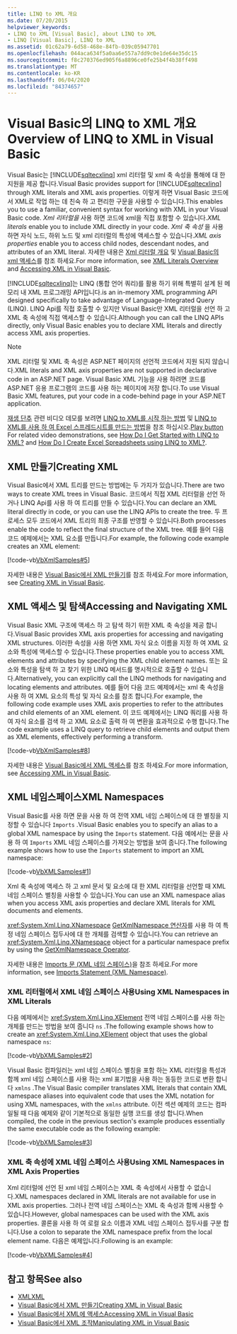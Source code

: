```yaml
---
title: LINQ to XML 개요
ms.date: 07/20/2015
helpviewer_keywords:
- LINQ to XML [Visual Basic], about LINQ to XML
- LINQ [Visual Basic], LINQ to XML
ms.assetid: 01c62a79-6d58-468e-84fb-039c05947701
ms.openlocfilehash: 044aca634f5a0aa6e557a7dd9c0e1de64e35dc15
ms.sourcegitcommit: f8c270376ed905f6a8896ce0fe25b4f4b38ff498
ms.translationtype: MT
ms.contentlocale: ko-KR
ms.lasthandoff: 06/04/2020
ms.locfileid: "84374657"
---
```

# <a name="overview-of-linq-to-xml-in-visual-basic"></a><span data-ttu-id="a75ec-102">Visual Basic의 LINQ to XML 개요</span><span class="sxs-lookup"><span data-stu-id="a75ec-102">Overview of LINQ to XML in Visual Basic</span></span>
<span data-ttu-id="a75ec-103">Visual Basic는 [!INCLUDE[sqltecxlinq](~/includes/sqltecxlinq-md.md)] xml 리터럴 및 xml 축 속성을 통해에 대 한 지원을 제공 합니다.</span><span class="sxs-lookup"><span data-stu-id="a75ec-103">Visual Basic provides support for [!INCLUDE[sqltecxlinq](~/includes/sqltecxlinq-md.md)] through XML literals and XML axis properties.</span></span> <span data-ttu-id="a75ec-104">이렇게 하면 Visual Basic 코드에서 XML로 작업 하는 데 친숙 하 고 편리한 구문을 사용할 수 있습니다.</span><span class="sxs-lookup"><span data-stu-id="a75ec-104">This enables you to use a familiar, convenient syntax for working with XML in your Visual Basic code.</span></span> <span data-ttu-id="a75ec-105">*Xml 리터럴을* 사용 하면 코드에 xml을 직접 포함할 수 있습니다.</span><span class="sxs-lookup"><span data-stu-id="a75ec-105">*XML literals* enable you to include XML directly in your code.</span></span> <span data-ttu-id="a75ec-106">*Xml 축 속성* 을 사용 하면 자식 노드, 하위 노드 및 xml 리터럴의 특성에 액세스할 수 있습니다.</span><span class="sxs-lookup"><span data-stu-id="a75ec-106">*XML axis properties* enable you to access child nodes, descendant nodes, and attributes of an XML literal.</span></span> <span data-ttu-id="a75ec-107">자세한 내용은 [Xml 리터럴 개요](xml-literals-overview.md) 및 [Visual Basic의 xml 액세스](accessing-xml.md)를 참조 하세요.</span><span class="sxs-lookup"><span data-stu-id="a75ec-107">For more information, see [XML Literals Overview](xml-literals-overview.md) and [Accessing XML in Visual Basic](accessing-xml.md).</span></span>  
  
 [!INCLUDE[sqltecxlinq](~/includes/sqltecxlinq-md.md)]<span data-ttu-id="a75ec-108">는 LINQ (통합 언어 쿼리)를 활용 하기 위해 특별히 설계 된 메모리 내 XML 프로그래밍 API입니다.</span><span class="sxs-lookup"><span data-stu-id="a75ec-108">is an in-memory XML programming API designed specifically to take advantage of Language-Integrated Query (LINQ).</span></span> <span data-ttu-id="a75ec-109">LINQ Api를 직접 호출할 수 있지만 Visual Basic만 XML 리터럴을 선언 하 고 XML 축 속성에 직접 액세스할 수 있습니다.</span><span class="sxs-lookup"><span data-stu-id="a75ec-109">Although you can call the LINQ APIs directly, only Visual Basic enables you to declare XML literals and directly access XML axis properties.</span></span>  
  
> [!NOTE]
> <span data-ttu-id="a75ec-110">XML 리터럴 및 XML 축 속성은 ASP.NET 페이지의 선언적 코드에서 지원 되지 않습니다.</span><span class="sxs-lookup"><span data-stu-id="a75ec-110">XML literals and XML axis properties are not supported in declarative code in an ASP.NET page.</span></span> <span data-ttu-id="a75ec-111">Visual Basic XML 기능을 사용 하려면 코드를 ASP.NET 응용 프로그램의 코드를 사용 하는 페이지에 저장 합니다.</span><span class="sxs-lookup"><span data-stu-id="a75ec-111">To use Visual Basic XML features, put your code in a code-behind page in your ASP.NET application.</span></span>  
  
 <span data-ttu-id="a75ec-112">[재생 단추](./media/overview-of-linq-to-xml/play-video-icon-example.gif) 관련 비디오 데모를 보려면 [LINQ to XML를 시작 하는 방법](/aspnet/web-forms/videos/data-access/linq-videos-from-the-vb-team/how-do-i-get-started-with-linq-to-xml) 및 [LINQ to XML를 사용 하 여 Excel 스프레드시트를 만드는 방법](/aspnet/web-forms/videos/data-access/linq-videos-from-the-vb-team/how-do-i-create-excel-spreadsheets-using-linq-to-xml)을 참조 하십시오.</span><span class="sxs-lookup"><span data-stu-id="a75ec-112">[Play button](./media/overview-of-linq-to-xml/play-video-icon-example.gif) For related video demonstrations, see [How Do I Get Started with LINQ to XML?](/aspnet/web-forms/videos/data-access/linq-videos-from-the-vb-team/how-do-i-get-started-with-linq-to-xml) and [How Do I Create Excel Spreadsheets using LINQ to XML?](/aspnet/web-forms/videos/data-access/linq-videos-from-the-vb-team/how-do-i-create-excel-spreadsheets-using-linq-to-xml).</span></span>
  
## <a name="creating-xml"></a><span data-ttu-id="a75ec-113">XML 만들기</span><span class="sxs-lookup"><span data-stu-id="a75ec-113">Creating XML</span></span>  
 <span data-ttu-id="a75ec-114">Visual Basic에서 XML 트리를 만드는 방법에는 두 가지가 있습니다.</span><span class="sxs-lookup"><span data-stu-id="a75ec-114">There are two ways to create XML trees in Visual Basic.</span></span> <span data-ttu-id="a75ec-115">코드에서 직접 XML 리터럴을 선언 하거나 LINQ Api를 사용 하 여 트리를 만들 수 있습니다.</span><span class="sxs-lookup"><span data-stu-id="a75ec-115">You can declare an XML literal directly in code, or you can use the LINQ APIs to create the tree.</span></span> <span data-ttu-id="a75ec-116">두 프로세스 모두 코드에서 XML 트리의 최종 구조를 반영할 수 있습니다.</span><span class="sxs-lookup"><span data-stu-id="a75ec-116">Both processes enable the code to reflect the final structure of the XML tree.</span></span> <span data-ttu-id="a75ec-117">예를 들어 다음 코드 예제에서는 XML 요소를 만듭니다.</span><span class="sxs-lookup"><span data-stu-id="a75ec-117">For example, the following code example creates an XML element:</span></span>  
  
 [!code-vb[VbXmlSamples#5](~/samples/snippets/visualbasic/VS_Snippets_VBCSharp/VbXMLSamples/VB/XMLSamples2.vb#5)]  
  
 <span data-ttu-id="a75ec-118">자세한 내용은 [Visual Basic에서 XML 만들기](creating-xml.md)를 참조 하세요.</span><span class="sxs-lookup"><span data-stu-id="a75ec-118">For more information, see [Creating XML in Visual Basic](creating-xml.md).</span></span>  
  
## <a name="accessing-and-navigating-xml"></a><span data-ttu-id="a75ec-119">XML 액세스 및 탐색</span><span class="sxs-lookup"><span data-stu-id="a75ec-119">Accessing and Navigating XML</span></span>  
 <span data-ttu-id="a75ec-120">Visual Basic XML 구조에 액세스 하 고 탐색 하기 위한 XML 축 속성을 제공 합니다.</span><span class="sxs-lookup"><span data-stu-id="a75ec-120">Visual Basic provides XML axis properties for accessing and navigating XML structures.</span></span> <span data-ttu-id="a75ec-121">이러한 속성을 사용 하면 XML 자식 요소 이름을 지정 하 여 XML 요소와 특성에 액세스할 수 있습니다.</span><span class="sxs-lookup"><span data-stu-id="a75ec-121">These properties enable you to access XML elements and attributes by specifying the XML child element names.</span></span> <span data-ttu-id="a75ec-122">또는 요소와 특성을 탐색 하 고 찾기 위한 LINQ 메서드를 명시적으로 호출할 수 있습니다.</span><span class="sxs-lookup"><span data-stu-id="a75ec-122">Alternatively, you can explicitly call the LINQ methods for navigating and locating elements and attributes.</span></span> <span data-ttu-id="a75ec-123">예를 들어 다음 코드 예제에서는 xml 축 속성을 사용 하 여 XML 요소의 특성 및 자식 요소를 참조 합니다.</span><span class="sxs-lookup"><span data-stu-id="a75ec-123">For example, the following code example uses XML axis properties to refer to the attributes and child elements of an XML element.</span></span> <span data-ttu-id="a75ec-124">이 코드 예제에서는 LINQ 쿼리를 사용 하 여 자식 요소를 검색 하 고 XML 요소로 출력 하 여 변환을 효과적으로 수행 합니다.</span><span class="sxs-lookup"><span data-stu-id="a75ec-124">The code example uses a LINQ query to retrieve child elements and output them as XML elements, effectively performing a transform.</span></span>  
  
 [!code-vb[VbXmlSamples#8](~/samples/snippets/visualbasic/VS_Snippets_VBCSharp/VbXMLSamples/VB/XMLSamples3.vb#8)]  
  
 <span data-ttu-id="a75ec-125">자세한 내용은 [Visual Basic에서 XML 액세스](accessing-xml.md)를 참조 하세요.</span><span class="sxs-lookup"><span data-stu-id="a75ec-125">For more information, see [Accessing XML in Visual Basic](accessing-xml.md).</span></span>  
  
## <a name="xml-namespaces"></a><span data-ttu-id="a75ec-126">XML 네임스페이스</span><span class="sxs-lookup"><span data-stu-id="a75ec-126">XML Namespaces</span></span>  
 <span data-ttu-id="a75ec-127">Visual Basic를 사용 하면 문을 사용 하 여 전역 XML 네임 스페이스에 대 한 별칭을 지정할 수 있습니다 `Imports` .</span><span class="sxs-lookup"><span data-stu-id="a75ec-127">Visual Basic enables you to specify an alias to a global XML namespace by using the `Imports` statement.</span></span> <span data-ttu-id="a75ec-128">다음 예에서는 문을 사용 하 여 `Imports` XML 네임 스페이스를 가져오는 방법을 보여 줍니다.</span><span class="sxs-lookup"><span data-stu-id="a75ec-128">The following example shows how to use the `Imports` statement to import an XML namespace:</span></span>  
  
 [!code-vb[VbXMLSamples#1](~/samples/snippets/visualbasic/VS_Snippets_VBCSharp/VbXMLSamples/VB/XMLSamples1.vb#1)]  
  
 <span data-ttu-id="a75ec-129">Xml 축 속성에 액세스 하 고 xml 문서 및 요소에 대 한 XML 리터럴을 선언할 때 XML 네임 스페이스 별칭을 사용할 수 있습니다.</span><span class="sxs-lookup"><span data-stu-id="a75ec-129">You can use an XML namespace alias when you access XML axis properties and declare XML literals for XML documents and elements.</span></span>  
  
 <span data-ttu-id="a75ec-130"><xref:System.Xml.Linq.XNamespace> [GetXmlNamespace 연산자](../../../language-reference/operators/getxmlnamespace-operator.md)를 사용 하 여 특정 네임 스페이스 접두사에 대 한 개체를 검색할 수 있습니다.</span><span class="sxs-lookup"><span data-stu-id="a75ec-130">You can retrieve an <xref:System.Xml.Linq.XNamespace> object for a particular namespace prefix by using the [GetXmlNamespace Operator](../../../language-reference/operators/getxmlnamespace-operator.md).</span></span>  
  
 <span data-ttu-id="a75ec-131">자세한 내용은 [Imports 문 (XML 네임 스페이스)](../../../language-reference/statements/imports-statement-xml-namespace.md)을 참조 하세요.</span><span class="sxs-lookup"><span data-stu-id="a75ec-131">For more information, see [Imports Statement (XML Namespace)](../../../language-reference/statements/imports-statement-xml-namespace.md).</span></span>  
  
### <a name="using-xml-namespaces-in-xml-literals"></a><span data-ttu-id="a75ec-132">XML 리터럴에서 XML 네임 스페이스 사용</span><span class="sxs-lookup"><span data-stu-id="a75ec-132">Using XML Namespaces in XML Literals</span></span>  
 <span data-ttu-id="a75ec-133">다음 예제에서는 <xref:System.Xml.Linq.XElement> 전역 네임 스페이스를 사용 하는 개체를 만드는 방법을 보여 줍니다 `ns` .</span><span class="sxs-lookup"><span data-stu-id="a75ec-133">The following example shows how to create an <xref:System.Xml.Linq.XElement> object that uses the global namespace `ns`:</span></span>  
  
 [!code-vb[VbXMLSamples#2](~/samples/snippets/visualbasic/VS_Snippets_VBCSharp/VbXMLSamples/VB/XMLSamples1.vb#2)]  
  
 <span data-ttu-id="a75ec-134">Visual Basic 컴파일러는 xml 네임 스페이스 별칭을 포함 하는 XML 리터럴을 특성과 함께 xml 네임 스페이스를 사용 하는 xml 표기법을 사용 하는 동등한 코드로 변환 합니다 `xmlns` .</span><span class="sxs-lookup"><span data-stu-id="a75ec-134">The Visual Basic compiler translates XML literals that contain XML namespace aliases into equivalent code that uses the XML notation for using XML namespaces, with the `xmlns` attribute.</span></span> <span data-ttu-id="a75ec-135">이전 섹션 예제의 코드는 컴파일될 때 다음 예제와 같이 기본적으로 동일한 실행 코드를 생성 합니다.</span><span class="sxs-lookup"><span data-stu-id="a75ec-135">When compiled, the code in the previous section's example produces essentially the same executable code as the following example:</span></span>  
  
 [!code-vb[VbXMLSamples#3](~/samples/snippets/visualbasic/VS_Snippets_VBCSharp/VbXMLSamples/VB/XMLSamples1.vb#3)]  
  
### <a name="using-xml-namespaces-in-xml-axis-properties"></a><span data-ttu-id="a75ec-136">XML 축 속성에 XML 네임 스페이스 사용</span><span class="sxs-lookup"><span data-stu-id="a75ec-136">Using XML Namespaces in XML Axis Properties</span></span>  
 <span data-ttu-id="a75ec-137">Xml 리터럴에 선언 된 xml 네임 스페이스는 XML 축 속성에서 사용할 수 없습니다.</span><span class="sxs-lookup"><span data-stu-id="a75ec-137">XML namespaces declared in XML literals are not available for use in XML axis properties.</span></span> <span data-ttu-id="a75ec-138">그러나 전역 네임 스페이스는 XML 축 속성과 함께 사용할 수 있습니다.</span><span class="sxs-lookup"><span data-stu-id="a75ec-138">However, global namespaces can be used with the XML axis properties.</span></span> <span data-ttu-id="a75ec-139">콜론을 사용 하 여 로컬 요소 이름과 XML 네임 스페이스 접두사를 구분 합니다.</span><span class="sxs-lookup"><span data-stu-id="a75ec-139">Use a colon to separate the XML namespace prefix from the local element name.</span></span> <span data-ttu-id="a75ec-140">다음은 예제입니다.</span><span class="sxs-lookup"><span data-stu-id="a75ec-140">Following is an example:</span></span>  
  
 [!code-vb[VbXMLSamples#4](~/samples/snippets/visualbasic/VS_Snippets_VBCSharp/VbXMLSamples/VB/XMLSamples1.vb#4)]  
  
## <a name="see-also"></a><span data-ttu-id="a75ec-141">참고 항목</span><span class="sxs-lookup"><span data-stu-id="a75ec-141">See also</span></span>

- [<span data-ttu-id="a75ec-142">XML</span><span class="sxs-lookup"><span data-stu-id="a75ec-142">XML</span></span>](index.md)
- [<span data-ttu-id="a75ec-143">Visual Basic에서 XML 만들기</span><span class="sxs-lookup"><span data-stu-id="a75ec-143">Creating XML in Visual Basic</span></span>](creating-xml.md)
- [<span data-ttu-id="a75ec-144">Visual Basic에서 XML에 액세스</span><span class="sxs-lookup"><span data-stu-id="a75ec-144">Accessing XML in Visual Basic</span></span>](accessing-xml.md)
- [<span data-ttu-id="a75ec-145">Visual Basic에서 XML 조작</span><span class="sxs-lookup"><span data-stu-id="a75ec-145">Manipulating XML in Visual Basic</span></span>](manipulating-xml.md)
